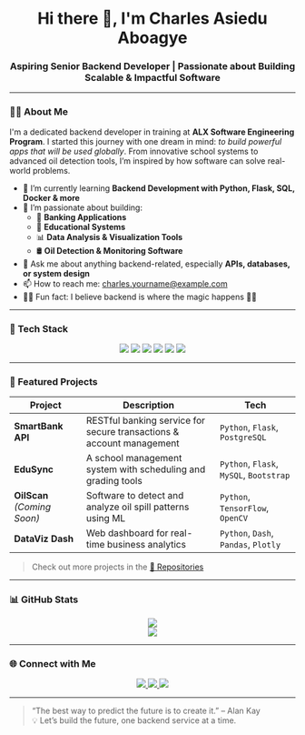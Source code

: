 <!-- Header Banner -->
<h1 align="center">Hi there 👋, I'm Charles Asiedu Aboagye</h1>
<h3 align="center">Aspiring Senior Backend Developer | Passionate about Building Scalable & Impactful Software</h3>

---

<!-- About Me Section -->
### 👨‍💻 About Me

<p>
I'm a dedicated backend developer in training at <strong>ALX Software Engineering Program</strong>. 
I started this journey with one dream in mind: <em>to build powerful apps that will be used globally</em>. 
From innovative school systems to advanced oil detection tools, I’m inspired by how software can solve real-world problems.
</p>

- 🔭 I’m currently learning **Backend Development with Python, Flask, SQL, Docker & more**
- 🌱 I’m passionate about building:
  - 💼 **Banking Applications**
  - 🏫 **Educational Systems**
  - 📊 **Data Analysis & Visualization Tools**
  - 🛢 **Oil Detection & Monitoring Software**
- 💬 Ask me about anything backend-related, especially **APIs, databases, or system design**
- 📫 How to reach me: [charles.yourname@example.com](mailto:charles.yourname@example.com)
- 👨‍🚀 Fun fact: I believe backend is where the magic happens 🧠✨

---

<!-- Tech Stack Section -->
### 🧰 Tech Stack

<div align="center">
  <img src="https://img.shields.io/badge/Python-3670A0?style=for-the-badge&logo=python&logoColor=white"/>
  <img src="https://img.shields.io/badge/PostgreSQL-316192?style=for-the-badge&logo=postgresql&logoColor=white"/>
  <img src="https://img.shields.io/badge/Docker-2496ED?style=for-the-badge&logo=docker&logoColor=white"/>
  <img src="https://img.shields.io/badge/Linux-FCC624?style=for-the-badge&logo=linux&logoColor=black"/>
  <img src="https://img.shields.io/badge/Git-F05032?style=for-the-badge&logo=git&logoColor=white"/>
  <img src="https://img.shields.io/badge/Flask-000000?style=for-the-badge&logo=flask&logoColor=white"/>
</div>

---

<!-- Projects Showcase -->
### 🚀 Featured Projects

| Project | Description | Tech |
|--------|-------------|------|
| **SmartBank API** | RESTful banking service for secure transactions & account management | `Python`, `Flask`, `PostgreSQL` |
| **EduSync** | A school management system with scheduling and grading tools | `Python`, `Flask`, `MySQL`, `Bootstrap` |
| **OilScan** *(Coming Soon)* | Software to detect and analyze oil spill patterns using ML | `Python`, `TensorFlow`, `OpenCV` |
| **DataViz Dash** | Web dashboard for real-time business analytics | `Python`, `Dash`, `Pandas`, `Plotly` |

> Check out more projects in the [📁 Repositories](https://github.com/your-username?tab=repositories)

---

<!-- GitHub Stats -->
### 📊 GitHub Stats

<div align="center">
  <img src="https://github-readme-stats.vercel.app/api?username=your-username&show_icons=true&theme=tokyonight" />
  <br />
  <img src="https://github-readme-stats.vercel.app/api/top-langs/?username=your-username&layout=compact&theme=tokyonight" />
</div>

---

<!-- Connect With Me -->
### 🌐 Connect with Me

<p align="center">
  <a href="https://linkedin.com/in/your-linkedin" target="_blank">
    <img src="https://img.shields.io/badge/LinkedIn-0077B5?style=for-the-badge&logo=linkedin&logoColor=white"/>
  </a>
  <a href="mailto:charles.yourname@example.com" target="_blank">
    <img src="https://img.shields.io/badge/Email-D14836?style=for-the-badge&logo=gmail&logoColor=white"/>
  </a>
  <a href="https://github.com/your-username" target="_blank">
    <img src="https://img.shields.io/badge/GitHub-333?style=for-the-badge&logo=github&logoColor=white"/>
  </a>
</p>

---

<!-- Quote or Vision -->
> “The best way to predict the future is to create it.” – Alan Kay  
> 💡 Let’s build the future, one backend service at a time.

